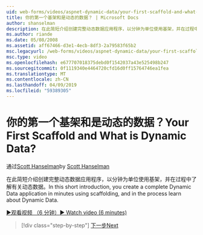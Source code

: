 ```yaml
---
uid: web-forms/videos/aspnet-dynamic-data/your-first-scaffold-and-what-is-dynamic-data
title: 你的第一个基架和是动态的数据？ | Microsoft Docs
author: shanselman
description: 在此简短介绍创建完整动态数据应用程序，以分钟为单位使用基架，并在过程中了解有关动态数据。
ms.author: riande
ms.date: 05/08/2008
ms.assetid: aff67466-d3e1-4ecb-8df3-2a79583f65b2
msc.legacyurl: /web-forms/videos/aspnet-dynamic-data/your-first-scaffold-and-what-is-dynamic-data
msc.type: video
ms.openlocfilehash: e677707018375debd0f1542037a43e525498b247
ms.sourcegitcommit: 0f1119340e4464720cfd16d0ff15764746ea1fea
ms.translationtype: MT
ms.contentlocale: zh-CN
ms.lasthandoff: 04/09/2019
ms.locfileid: "59389305"
---
```

# <a name="your-first-scaffold-and-what-is-dynamic-data"></a><span data-ttu-id="59620-104">你的第一个基架和是动态的数据？</span><span class="sxs-lookup"><span data-stu-id="59620-104">Your First Scaffold and What is Dynamic Data?</span></span>

<span data-ttu-id="59620-105">通过[Scott Hanselman](https://github.com/shanselman)</span><span class="sxs-lookup"><span data-stu-id="59620-105">by [Scott Hanselman](https://github.com/shanselman)</span></span>

<span data-ttu-id="59620-106">在此简短介绍创建完整动态数据应用程序，以分钟为单位使用基架，并在过程中了解有关动态数据。</span><span class="sxs-lookup"><span data-stu-id="59620-106">In this short introduction, you create a complete Dynamic Data application in minutes using scaffolding, and in the process learn about Dynamic Data.</span></span>

[<span data-ttu-id="59620-107">&#9654;观看视频 （6 分钟）</span><span class="sxs-lookup"><span data-stu-id="59620-107">&#9654; Watch video (6 minutes)</span></span>](https://channel9.msdn.com/Blogs/ASP-NET-Site-Videos/your-first-scaffold-and-what-is-dynamic-data)

> [!div class="step-by-step"]
> [<span data-ttu-id="59620-108">下一步</span><span class="sxs-lookup"><span data-stu-id="59620-108">Next</span></span>](how-do-i-enable-inline-gridview-editing.md)
